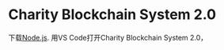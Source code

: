 # Charity Blockchain System 2.0
下载[Node.js](https://nodejs.org/en). 用VS Code打开Charity Blockchain System 2.0，
